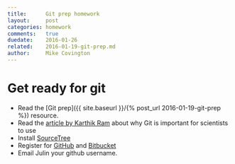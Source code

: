```yaml
---
title:      Git prep homework
layout:     post
categories: homework
comments:   true
duedate:    2016-01-26
related:    2016-01-19-git-prep.md
author:     Mike Covington
---
```


# Get ready for git

- Read the [Git prep]({{ site.baseurl }}/{% post_url 2016-01-19-git-prep %}) resource.
- Read the [article by Karthik Ram](http://scfbm.biomedcentral.com/articles/10.1186/1751-0473-8-7) about why Git is important for scientists to use
- Install [SourceTree](http://sourcetreeapp.com/)
- Register for [GitHub](https://github.com/) and [Bitbucket](https://bitbucket.org/)
- Email Julin your github username.
